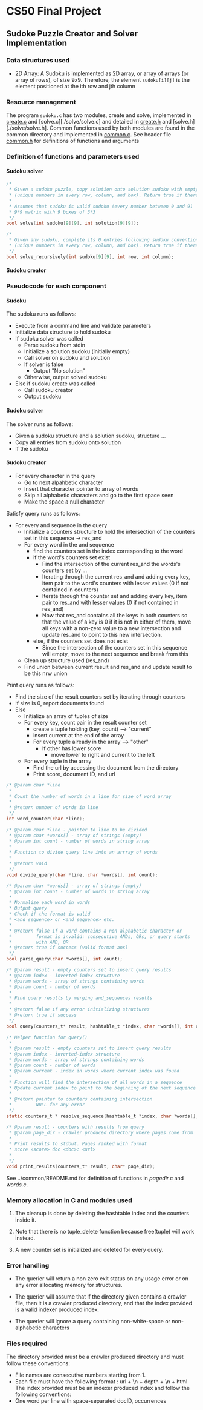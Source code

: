 # CS50 Final Project
## Sudoke Puzzle Creator and Solver Implementation

### Data structures used

* 2D Array: A Sudoku is implemented as 2D array, or array of arrays (or array of rows), of size 9x9. Therefore, the element `sudoku[i][j]` is the element positioned at the ith row and jth column

### Resource management

The program `sudoku.c` has two modules, create and solve, implemented in [create.c](./create/create.c) and [solve.c][./solve/solve.c] and detailed in [create.h](./create/create.h) and [solve.h][./solve/solve.h]. Common functions used by both modules are found in the common directory and implemented in [common.c](./common/common.c). See header file [common.h](./common/common.h) for definitions of functions and arguments

### Definition of functions and parameters used 

#### Sudoku solver
```c
/* 
 * Given a sudoku puzzle, copy solution onto solution sudoku with empty entries, following conventions 
 * (unique numbers in every row, column, and box). Return true if there is a solution, false otherwise
 * 
 * Assumes that sudoku is valid sudoku (every number between 0 and 9)
 * 9*9 matrix with 9 boxes of 3*3
 */
bool solve(int sudoku[9][9], int solution[9][9]);

/* 
 * Given any sudoku, complete its 0 entries following sudoku conventions
 * (unique numbers in every row, column, and box). Return true if there is a solution, false otherwise)
 */
bool solve_recursively(int sudoku[9][9], int row, int column);
```
#### Sudoku creator

### Pseudocode for each component

#### Sudoku
The sudoku runs as follows:
- Execute from a command line and validate parameters
- Initialize data structure to hold sudoku
- If sudoku solver was called
    - Parse sudoku from stdin
    - Initialize a solution sudoku (initially empty)
    - Call solver on sudoku and solution
    - If solver is false
        - Output "No solution"
    - Otherwise, output solved sudoku
- Else if sudoku create was called
    - Call sudoku creator
    - Output sudoku

#### Sudoku solver
The solver runs as follows:
- Given a sudoku structure and a solution sudoku, structure ...
- Copy all entries from sudoku onto solution
- If the sudoku 

#### Sudoku creator

- For every character in the query
    - Go to next alpahbetic character
    - Insert that character pointer to array of words
    - Skip all alphabetic characters and go to the first space seen
    - Make the space a null character

Satisfy query runs as follows: 

- For every and sequence in the query
    - Initialize a counters structure to hold the intersection of the counters set in this sequence -> res_and
    - For every word in the and sequence
        - find the counters set in the index corresponding to the word
        - if the word's counters set exist
            - Find the intersection of the current res_and the words's counters set by ...
            - Iterating through the current res_and and adding every key, item pair to the word's counters with lesser values (0 if not contained in counters)
            - Iterate through the counter set and adding every key, item pair to res_and with lesser values (0 if not contained in res_and)
            - Now that res_and contains all the keys in both counters so that the value of a key is 0 if it is not in either of them, move all keys with a non-zero value to a new intersection and update res_and to point to this new intersection.
        - else, if the counters set does not exist
            - Since the intersection of the counters set in this sequence will empty, move to the next sequence and break from this
    - Clean up structure used (res_and)
    - Find union between current result and res_and and update result to be this nrw union

Print query runs as follows:

- Find the size of the result counters set by iterating through counters
- If size is 0, report documents found
- Else
    - Initialize an array of tuples of size
    - For every key, count pair in the result counter set
        - create a tuple holding (key, count) --> "current"
        - insert current at the end of the array
        - For every tuple already in the array --> "other"
            - If other has lower score
                - move lower to right and current to the left
    - For every tuple in the array
        - Find the url by accessing the document from the directory
        - Print score, document ID, and url





```c
/* @param char *line
 * 
 * Count the number of words in a line for size of word array
 * 
 * @return number of words in line
 */
int word_counter(char *line);

/* @param char *line - pointer to line to be divided
 * @param char *words[] - array of strings (empty)
 * @param int count - number of words in string array
 * 
 * Function to divide query line into an arrray of words
 * 
 * @return void
 */ 
void divide_query(char *line, char *words[], int count);

/* @param char *words[] - array of strings (empty)
 * @param int count - number of words in string array
 * 
 * Normalize each word in words
 * Output query
 * Check if the format is valid
 * <and sequence> or <and sequence> etc.
 * 
 * @return false if a word contains a non alphabetic character or
 *         format is invalid: consecutive ANDs, ORs, or query starts
 *         with AND, OR
 * @return true if success (valid format ans)
 */ 
bool parse_query(char *words[], int count);

/* @param result - empty counters set to insert query results
 * @param index - inverted-index structure
 * @param words - array of strings containing words
 * @param count - number of words
 * 
 * Find query results by merging and_sequences results
 * 
 * @return false if any error initializing structures
 * @return true if success
 */ 
bool query(counters_t* result, hashtable_t *index, char *words[], int count);

/* Helper function for query()
 * 
 * @param result - empty counters set to insert query results
 * @param index - inverted-index structure
 * @param words - array of strings containing words
 * @param count - number of words
 * @param current - index in words where current index was found
 * 
 * Function will find the intersection of all words in a sequence
 * Update current index to point to the beginning of the next sequence
 * 
 * @return pointer to counters containing intersection
 *         NULL for any error
 */ 
static counters_t * resolve_sequence(hashtable_t *index, char *words[], int count, int* current);

/* @param result - counters with results from query
 * @param page_dir - crawler produced directory where pages come from 
 * 
 * Print results to stdout. Pages ranked with format
 * score <score> doc <doc>: <url>
 * 
 */ 
void print_results(counters_t* result, char* page_dir);
```

See ../common/README.md for definition of functions in *pagedir.c* and *words.c*.

### Memory allocation in C and modules used

1. The cleanup is done by deleting the hashtable index and the counters inside it.

2. Note that there is no tuple_delete function because free(tuple) will work instead. 

3. A new counter set is initialized and deleted for every query.

### Error handling

* The querier will return a non zero exit status on any usage error or on any error allocating memory for structures.

* The querier will assume that if the directory given contains a crawler file, then it is a crawler produced directory, and that the index provided is a valid indexer produced index.

* The querier will ignore a query containing non-white-space or non-alphabetic characters


### Files required

The directory provided must be a crawler produced directory and must follow these conventions:
* File names are consecutive numbers starting from 1.
* Each file must have the following format : url + \n + depth + \n + html
The index provided must be an indexer produced index and follow the following conventions:
* One word per line with space-separated docID, occurrences 